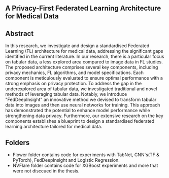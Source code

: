## A Privacy-First Federated Learning Architecture for Medical Data

## Abstract
In this research, we investigate and design a standardised Federated Learning (FL) architecture for medical data, addressing the significant gaps identified in the current literature. In our research, there is a particular focus on tabular data, a less explored area compared to image data in FL studies. The proposed architecture comprises several key components, including privacy mechanics, FL algorithms, and model specifications. Each component is meticulously evaluated to ensure optimal performance with a strong emphasis on privacy protection. To address the gap in the underexplored area of tabular data, we investigated traditional and novel methods of leveraging tabular data. Notably, we introduce "FedDeepInsight" an innovative method we devised to transform tabular data into images and then use neural networks for training. This approach has demonstrated the potential to enhance model performance while strengthening data privacy. Furthermore, our extensive research on the key components establishes a blueprint to design a standardised federated learning architecture tailored for medical data.


## Folders
- Flower folder contains code for experiments with TabNet, CNN's(TF & PyTorch), FedDeepInsight and Logistic Regression.
- NVFlare folder contains code for XGBoost experiments and more that were not disccued in the thesis.

